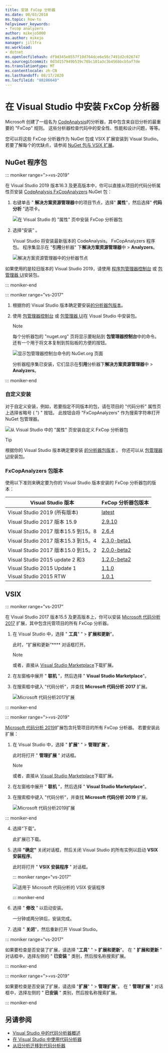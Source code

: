 ```yaml
---
title: 安装 FxCop 分析器
ms.date: 08/03/2018
ms.topic: how-to
helpviewer_keywords:
- fxcop analyzers
author: mikejo5000
ms.author: mikejo
manager: jillfra
ms.workload:
- dotnet
ms.openlocfilehash: df9d345e8557f10d764dce6e56c7491d2c026747
ms.sourcegitcommit: 0d3d157949b539c78bc101a3c3b456bbcb5af7de
ms.translationtype: MT
ms.contentlocale: zh-CN
ms.lasthandoff: 08/17/2020
ms.locfileid: "88286648"
---
```

# <a name="install-fxcop-analyzers-in-visual-studio"></a>在 Visual Studio 中安装 FxCop 分析器

Microsoft 创建了一组名为 [CodeAnalysis](https://www.nuget.org/packages/Microsoft.CodeAnalysis.FxCopAnalyzers)的分析器，其中包含来自旧分析的最重要的 "FxCop" 规则。 这些分析器检查代码中的安全性、性能和设计问题，等等。

您可以将这些 FxCop 分析器作为 NuGet 包或 VSIX 扩展安装到 Visual Studio。 若要了解每个的优缺点，请参阅 [NuGet 包与 VSIX 扩展](roslyn-analyzers-overview.md#nuget-package-versus-vsix-extension)。

## <a name="nuget-package"></a>NuGet 程序包

::: moniker range=">=vs-2019"

在 Visual Studio 2019 版本16.3 及更高版本中，你可以直接从项目的代码分析属性页安装 [CodeAnalysis FxCopAnalyzers](https://www.nuget.org/packages/Microsoft.CodeAnalysis.FxCopAnalyzers) NuGet 包：

1. 右键单击 " **解决方案资源管理器**中的项目节点，选择" **属性**"，然后选择" **代码分析** "选项卡。

   ![在 Visual Studio 的 "属性" 页中安装 FxCop 分析器包](media/install-fxcop-properties-page.png)

2. 选择“安装”  。

   Visual Studio 将安装最新版本的 CodeAnalysis。 FxCopAnalyzers 程序包。 程序集显示在 "**引用**分析器" 下**解决方案资源管理器**中  >  **Analyzers**。

   ![解决方案资源管理器中的分析器节点](media/solution-explorer-analyzers-node.png)

如果使用的是较旧版本的 Visual Studio 2019，请使用 [程序包管理器控制台](/nuget/quickstart/install-and-use-a-package-in-visual-studio#package-manager-console) 或 [包管理器 UI](/nuget/quickstart/install-and-use-a-package-in-visual-studio#package-manager-console)安装包。

::: moniker-end

::: moniker range="vs-2017"

1. 根据你的 Visual Studio 版本确定要安装[的分析器包版本](#fxcopanalyzers-package-versions)。

2. 使用 [包管理器控制台](/nuget/quickstart/install-and-use-a-package-in-visual-studio#package-manager-console) 或 [包管理器 UI](/nuget/quickstart/install-and-use-a-package-in-visual-studio#package-manager-console)在 Visual Studio 中安装包。

   > [!NOTE]
   > 每个分析器包的 "nuget.org" 页将显示要粘贴到 **包管理器控制台**中的命令。 还有一个用于将文本复制到剪贴板的方便的按钮。
   >
   > ![显示包管理器控制台命令的 NuGet.org 页面](media/nuget-package-manager-command.png)

   分析器程序集已安装，它们显示在**引用**分析器下**解决方案资源管理器**中 > **Analyzers**。

::: moniker-end

### <a name="custom-installation"></a>自定义安装

对于自定义安装，例如，若要指定不同版本的包，请在项目的 "代码分析" 属性页上选择省略号 ( ") " 按钮。 此按钮会将 "FxCopAnalyzers" 作为搜索字符串打开 NuGet 包管理器。

![从 Visual Studio 中的 "属性" 页安装自定义 FxCop 分析器包](media/install-fxcop-properties-page-ellipsis.png)

> [!TIP]
> 根据你的 Visual Studio 版本确定要安装 [的分析器包版本](#fxcopanalyzers-package-versions) 。 你还可以从 [包管理器 UI](/nuget/quickstart/install-and-use-a-package-in-visual-studio#package-manager-console)安装包。

### <a name="fxcopanalyzers-package-versions"></a>FxCopAnalyzers 包版本

使用以下准则来确定要为你的 Visual Studio 版本安装的 FxCop 分析器包的版本：

| Visual Studio 版本 | FxCop 分析器包版本 |
| - | - |
| Visual Studio 2019 (所有版本)  | [latest](https://www.nuget.org/packages/Microsoft.CodeAnalysis.FxCopAnalyzers/) | 
| Visual Studio 2017 版本 15.9 | [2.9.10](https://www.nuget.org/packages/Microsoft.CodeAnalysis.FxCopAnalyzers/2.9.10) |
| Visual Studio 2017 版本15.5 到15。8 | [2.6.4](https://www.nuget.org/packages/Microsoft.CodeAnalysis.FxCopAnalyzers/2.6.4) |
| Visual Studio 2017 版本15.3 到15。4 | [2.3.0-beta1](https://www.nuget.org/packages/Microsoft.CodeAnalysis.FxCopAnalyzers/2.3.0-beta1) |
| Visual Studio 2017 版本15.0 到15。2 | [2.0.0-beta2](https://www.nuget.org/packages/Microsoft.CodeAnalysis.FxCopAnalyzers/2.0.0-beta2) |
| Visual Studio 2015 update 2 和3 | [1.2.0-beta2](https://www.nuget.org/packages/Microsoft.CodeAnalysis.FxCopAnalyzers/1.2.0-beta2) |
| Visual Studio 2015 Update 1 | [1.1.0](https://www.nuget.org/packages/Microsoft.CodeAnalysis.FxCopAnalyzers/1.1.0) |
| Visual Studio 2015 RTW | [1.0.1](https://www.nuget.org/packages/Microsoft.CodeAnalysis.FxCopAnalyzers/1.0.1) |

## <a name="vsix"></a>VSIX

::: moniker range="vs-2017"

在 Visual Studio 2017 版本15.5 及更高版本上，你可以安装 [Microsoft 代码分析 2017](https://marketplace.visualstudio.com/items?itemName=VisualStudioPlatformTeam.MicrosoftCodeAnalysis2017) 扩展，其中包含托管项目的所有 FxCop 分析器。

1. 在 Visual Studio 中，选择 " **工具**" " > **扩展和更新**"。

   此时，“扩展和更新”**** 对话框打开。

   > [!NOTE]
   > 或者，直接从 [Visual Studio Marketplace](https://marketplace.visualstudio.com/items?itemName=VisualStudioPlatformTeam.MicrosoftCodeAnalysis2017)下载扩展。

2. 在左窗格中展开 " **联机** "，然后选择 " **Visual Studio Marketplace**"。

3. 在搜索框中键入 "代码分析"，并查找 **Microsoft 代码分析 2017** 扩展。

   ![Microsoft 代码分析2017扩展](media/extensions-and-updates-code-analysis.png)

::: moniker-end

::: moniker range=">=vs-2019"

[Microsoft 代码分析 2019](https://marketplace.visualstudio.com/items?itemName=VisualStudioPlatformTeam.MicrosoftCodeAnalysis2019)扩展包含托管项目的所有 FxCop 分析器。 若要安装此扩展：

1. 在 Visual Studio 中，选择 " **扩展**" " > **管理扩展**"。

   此时将打开 " **管理扩展** " 对话框。

   > [!NOTE]
   > 或者，直接从 [Visual Studio Marketplace](https://marketplace.visualstudio.com/items?itemName=VisualStudioPlatformTeam.MicrosoftCodeAnalysis2019)下载扩展。

2. 在左窗格中展开 " **联机** "，然后选择 " **Visual Studio Marketplace**"。

3. 在搜索框中键入 "代码分析"，并查找 **Microsoft 代码分析 2019** 扩展。

   ![Microsoft 代码分析2019扩展](media/manage-extensions-code-analysis.png)

::: moniker-end

4. 选择“下载”。

   此扩展已下载。

5. 选择 **"确定"** 关闭对话框，然后关闭 Visual Studio 的所有实例以启动 **VSIX 安装程序**。

   此时将打开 " **VSIX 安装程序** " 对话框。

   ::: moniker range="vs-2017"

   ![适用于 Microsoft 代码分析的 VSIX 安装程序](media/vsix-installer-code-analysis.png)

   ::: moniker-end

6. 选择 " **修改** " 以启动安装。

   一分钟或两分钟后，安装完成。

7. 选择 " **关闭**"，然后重新打开 Visual Studio。

::: moniker range="vs-2017"

如果要检查是否安装了扩展，请选择 "**工具**" "  >  **扩展和更新**"。 在 " **扩展和更新** " 对话框中，选择左侧的 " **已安装** " 类别，然后按名称搜索扩展。

::: moniker-end

::: moniker range=">=vs-2019"

如果要检查是否安装了扩展，请选择 "**扩展**" "  >  **管理扩展**"。 在 " **管理扩展** " 对话框中，选择左侧的 " **已安装** " 类别，然后按名称搜索扩展。

::: moniker-end

## <a name="see-also"></a>另请参阅

- [Visual Studio 中的代码分析器概述](../code-quality/roslyn-analyzers-overview.md)
- [在 Visual Studio 中使用代码分析器](../code-quality/use-roslyn-analyzers.md)
- [从旧分析迁移到代码分析器](../code-quality/migrate-from-legacy-analysis-to-fxcop-analyzers.md)
